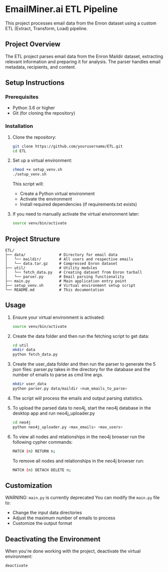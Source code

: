 # EmailMiner.ai ETL Pipeline

This project processes email data from the Enron dataset using a custom ETL (Extract, Transform, Load) pipeline.

## Project Overview

The ETL project parses email data from the Enron Maildir dataset, extracting relevant information and preparing it for analysis. The parser handles email metadata, recipients, and content.

## Setup Instructions

### Prerequisites

- Python 3.6 or higher
- Git (for cloning the repository)

### Installation

1. Clone the repository:
   ```bash
   git clone https://github.com/yourusername/ETL.git
   cd ETL
   ```

2. Set up a virtual environment:
   ```bash
   chmod +x setup_venv.sh
   ./setup_venv.sh
   ```
   
   This script will:
   - Create a Python virtual environment
   - Activate the environment
   - Install required dependencies (if requirements.txt exists)

3. If you need to manually activate the virtual environment later:
   ```bash
   source venv/bin/activate
   ```

## Project Structure

```
ETL/
├── data/               # Directory for email data
│   └── maildir/        # All users and respective emails
│   └── data.tar.gz     # Compressed Enron dataset
├── util/               # Utility modules
│   └── fetch_data.py   # Creating dataset from Enron tarball
│   └── parser.py       # Email parsing functionality
├── main.py             # Main application entry point
├── setup_venv.sh       # Virtual environment setup script
└── README.md           # This documentation
```

## Usage

1. Ensure your virtual environment is activated:
   ```bash
   source venv/bin/activate
   ```

2. Create the data folder and then run the fetching script to get data:
   ```bash
   cd util
   mkdir data
   python fetch_data.py
   ```

3. Create the user_data folder and then run the parser to generate the 5 json files:
   parser.py takes in the directory for the database and the number of emails to parse as cmd line args.
   ```bash
   mkdir user_data
   python parser.py data/maildir <num_emails_to_parse>
   ```

4. The script will process the emails and output parsing statistics.

5. To upload the parsed data to neo4j, start the neo4j database in the desktop app and run neo4j_uploader.py
   ```bash
   cd neo4j
   python neo4j_uploader.py <max_emails> <max_users>
   ```

6. To view all nodes and relationships in the neo4j browser run the following cypher commands:
   ```bash
   MATCH (n) RETURN n;
   ```
   To remove all nodes and relationships in the neo4j browser run:
   ```bash
   MATCH (n) DETACH DELETE n;
   ```

## Customization

WARNING: `main.py` is currently deprecated
You can modify the `main.py` file to:
- Change the input data directories
- Adjust the maximum number of emails to process
- Customize the output format

## Deactivating the Environment

When you're done working with the project, deactivate the virtual environment:
```bash
deactivate
```


